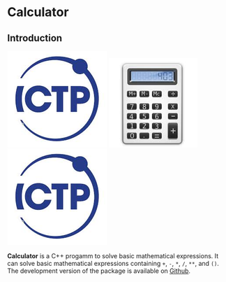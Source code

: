 # Calculator
## Introduction

![ICTP Logo](LogoICTP.jpeg "ICTP") ![Calculator](Calculator1.jpeg "Calculator") ![ICTP Logo](LogoICTP.jpeg "ICTP")



**Calculator** is a C++ progamm to solve basic mathematical expressions. It can solve  basic mathematical expressions containing `+`, `-`, `*`, `/`, `**`, and `()`. The development version of the package is available on [Github](https://github.com/MYaseen208/Calculator).
